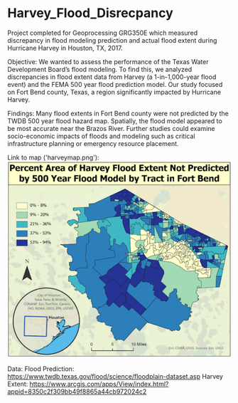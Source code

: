 # Harvey_Flood_Disrecpancy
Project completed for Geoprocessing GRG350E which measured discrepancy in flood modeling prediction and actual flood extent during Hurricane Harvey in Houston, TX, 2017.

Objective: 
We wanted to assess the performance of the Texas Water Development Board’s flood modeling. To find this, we analyzed discrepancies in  flood extent data from Harvey (a 1-in-1,000-year flood event) and the FEMA 500 year flood prediction model. Our study focused on Fort Bend county, Texas, a region significantly impacted by Hurricane Harvey. 

Findings:
Many flood extents in Fort Bend county were not predicted by the TWDB 500 year flood hazard map. Spatially, the flood model appeared to be most accurate near the Brazos River. Further studies could examine socio-economic impacts of floods and modeling such as critical infrastructure planning or emergency resource placement. 

Link to map ('harveymap.png'): 
![Flood map](https://github.com/avaerickson/Harvey_Flood_Disrecpancy/blob/main/harveymap.png?raw=true)

Data:
Flood Prediction: https://www.twdb.texas.gov/flood/science/floodplain-dataset.asp
Harvey Extent: https://www.arcgis.com/apps/View/index.html?appid=8350c2f309bb49f8865a44cb972024c2 
